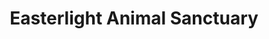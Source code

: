 ---
title: "Easterlight Animal Sanctuary"
url: /blackpool/easterlight-animal-sanctuary/
shop: charity
---